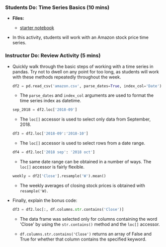 ### Students Do: Time Series Basics (10 mins)

* **Files:**

  * [starter notebook](tbd)

* In this activity, students will work with an Amazon stock price time series.

### Instructor Do: Review Activity (5 mins)

* Quickly walk through the basic steps of working with a time series in pandas. Try not to dwell on any point for too long, as students will work with these methods repeatedly throughout the week.

  ```python
  df2 = pd.read_csv('amazon.csv', parse_dates=True, index_col='Date')
  ```

  * The `parse_dates` and `index_col` arguments are used to format the time series index as datetime.

  ```python
  sep_2018 = df2.loc['2018-09']
  ```

  * The `loc[]` accessor is used to select only data from September, 2018.

  ```python
  df3 = df2.loc['2018-09':'2018-10']
  ```

  * The `loc[]` accessor is used to select rows from a date range.

  ```python
  df4 = df2.loc['2018 sep': '2018 oct']
  ```

  * The same date range can be obtained in a number of ways. The `loc[]` accessor is fairly flexible.

  ```python
  weekly = df2['Close'].resample('W').mean()
  ```

  * The weekly averages of closing stock prices is obtained with `resample('W)`.

* Finally, explain the bonus code:

  ```python
  df3 = df2.loc[:, df.columns.str.contains('Close')]
  ```

  * The data frame was selected only for columns containing the word 'Close' by using the `str.contains()` method and the `loc[]` accessor.

  * `df.columns.str.contains('Close')` returns an array of False and True for whether that column contains the specified keyword.
